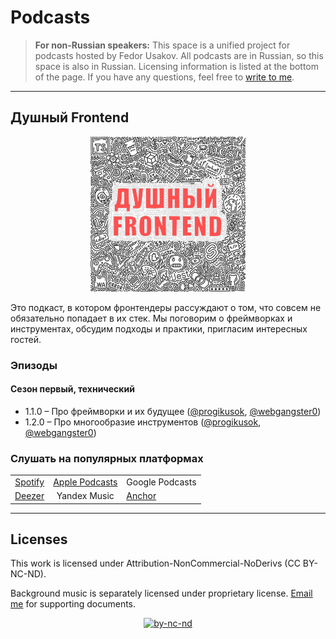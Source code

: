 # Podcasts

> **For non-Russian speakers:**
> This space is a unified project for podcasts hosted by Fedor Usakov. All podcasts are in Russian, so this space is also in Russian.
> Licensing information is listed at the bottom of the page.
> If you have any questions, feel free to [write to me](mailto:podcast@usakov.dev).

---

## Душный Frontend

<div align="center">

<img src="./assets/Душный_Frontend.png" style="height: 248px; width:248px;"/>

</div>

Это подкаст, в котором фронтендеры рассуждают о том, что совсем не обязательно попадает в их стек. Мы поговорим о фреймворках и инструментах, обсудим подходы и практики, пригласим интересных гостей.

### Эпизоды

#### Сезон первый, технический

- 1.1.0 – Про фреймворки и их будущее ([@progikusok](https://github.com/progikusok), [@webgangster0](https://github.com/webgangster0))
- 1.2.0 – Про многообразие инструментов ([@progikusok](https://github.com/progikusok), [@webgangster0](https://github.com/webgangster0))

### Слушать на популярных платформах

<div align="center">

|                                                                 |                                                                                   |                                      |
| --------------------------------------------------------------: | :-------------------------------------------------------------------------------: | :----------------------------------- |
| [Spotify](https://open.spotify.com/show/3nrhcBHhX1QGcjFFdxkyHs) | [Apple Podcasts](https://podcasts.apple.com/podcast/душный-frontend/id1672181806) | Google Podcasts                      |
|                       [Deezer](https://deezer.com/show/5743467) |                                   Yandex Music                                    | [Anchor](https://anchor.fm/frontend) |

</div>

---

## Licenses

This work is licensed under Attribution-NonCommercial-NoDerivs (CC BY-NC-ND).

Background music is separately licensed under proprietary license. [Email me](mailto:podcast@usakov.dev?subject=Licensing%20documents) for supporting documents.

<div align="center">

<a href="http://creativecommons.org/licenses/by-nc-nd/4.0/">![by-nc-nd](https://mirrors.creativecommons.org/presskit/buttons/88x31/svg/by-nc-nd.svg)</a>

</div>
